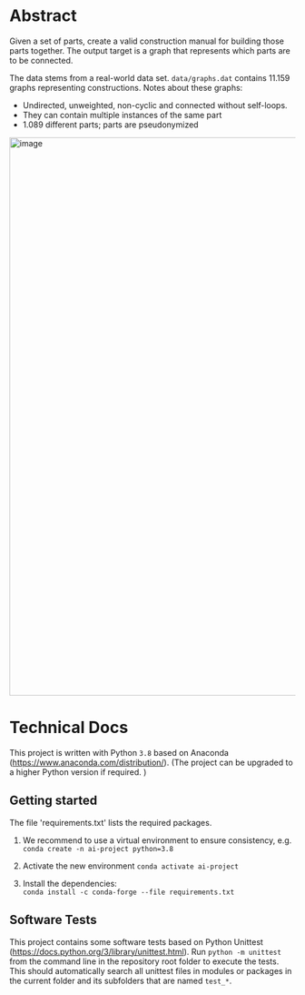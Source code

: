 # Abstract

Given a set of parts, create a valid construction manual for building those parts together. The output target is a graph that represents which parts are to be connected.

The data stems from a real-world data set. 
`data/graphs.dat` contains 11.159 graphs representing constructions. Notes about these graphs:

* Undirected, unweighted, non-cyclic and connected without self-loops.
* They can contain multiple instances of the same part
* 1.089 different parts; parts are pseudonymized

<img width="982" alt="image" src="https://github.com/inkenlara/ai-building-constructions/assets/74065011/829aa317-c5f5-4d10-9f8a-dc2f86d3506b">


# Technical Docs

This project is written with Python `3.8` based on Anaconda (https://www.anaconda.com/distribution/).
(The project can be upgraded to a higher Python version if required. )

## Getting started

The file 'requirements.txt' lists the required packages.

1. We recommend to use a virtual environment to ensure consistency, e.g.   
`conda create -n ai-project python=3.8`

2. Activate the new environment
`conda activate ai-project`

3. Install the dependencies:  
`conda install -c conda-forge --file requirements.txt` 


## Software Tests
This project contains some software tests based on Python Unittest (https://docs.python.org/3/library/unittest.html). 
Run `python -m unittest` from the command line in the repository root folder to execute the tests. This should automatically search all unittest files in modules or packages in the current folder and its subfolders that are named `test_*`.

